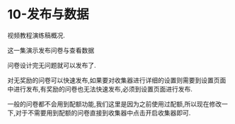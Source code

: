 # 10-发布与数据

视频教程演练稿概况.

这一集演示发布问卷与查看数据

问卷设计完无问题就可以发布了.

对无奖励的问卷可以快速发布,如果要对收集器进行详细的设置则需要到设置页面中进行发布,有奖励的问卷也无法快速发布,必须到设置页面进行发布.


一般的问卷都不会用到配额功能,我们这里是因为之前使用过配额,所以现在修改一下,对于不需要用到配额的问卷直接到收集器中点击开启收集器即可.